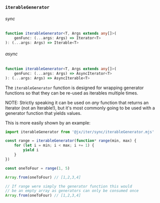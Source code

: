 ### `iterableGenerator`

###### sync

```ts
function iterableGenerator<T, Args extends any[]>(
    genFunc: (...args: Args) => Iterator<T>
): (...args: Args) => Iterable<T>
```

###### async

```ts
function iterableGenerator<T, Args extends any[]>(
    genFunc: (...args: Args) => AsyncIterator<T>
): (...args: Args) => AsyncIterable<T>
```

The `iterableGenerator` function is designed for wrapping generator functions so that they can be re-used as iterables multiple times.

NOTE: Strictly speaking it can be used on *any* function that returns an Iterator (not an Iterable!), but it's most commonly going to be
used with a generator function that yields values.

This is more easily shown by an example:

```js
import iterableGenerator from '@jx/iter/sync/iterableGenerator.mjs'

const range = iterableGenerator(function* range(min, max) {
    for (let i = min; i < max; i += 1) {
        yield i
    }
})

const oneToFour = range(1, 5)

Array.from(oneToFour) // [1,2,3,4]

// If range were simply the generator function this would
// be an empty array as generators can only be consumed once
Array.from(oneToFour) // [1,2,3,4]
```
